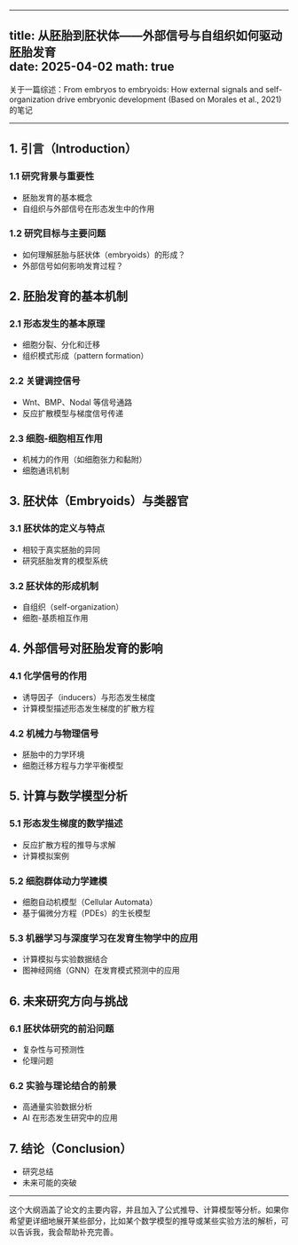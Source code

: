  ---
title: 从胚胎到胚状体——外部信号与自组织如何驱动胚胎发育  
date: 2025-04-02
math: true
---

关于一篇综述：From embryos to embryoids: How external signals and self-organization drive embryonic development (Based on Morales et al., 2021) 的笔记

---

## 1. 引言（Introduction）  
### 1.1 研究背景与重要性  
- 胚胎发育的基本概念  
- 自组织与外部信号在形态发生中的作用  

### 1.2 研究目标与主要问题  
- 如何理解胚胎与胚状体（embryoids）的形成？  
- 外部信号如何影响发育过程？  

## 2. 胚胎发育的基本机制  
### 2.1 形态发生的基本原理  
- 细胞分裂、分化和迁移  
- 组织模式形成（pattern formation）  

### 2.2 关键调控信号  
- Wnt、BMP、Nodal 等信号通路  
- 反应扩散模型与梯度信号传递  

### 2.3 细胞-细胞相互作用  
- 机械力的作用（如细胞张力和黏附）  
- 细胞通讯机制  

## 3. 胚状体（Embryoids）与类器官  
### 3.1 胚状体的定义与特点  
- 相较于真实胚胎的异同  
- 研究胚胎发育的模型系统  

### 3.2 胚状体的形成机制  
- 自组织（self-organization）  
- 细胞-基质相互作用  

## 4. 外部信号对胚胎发育的影响  
### 4.1 化学信号的作用  
- 诱导因子（inducers）与形态发生梯度  
- 计算模型描述形态发生梯度的扩散方程  

### 4.2 机械力与物理信号  
- 胚胎中的力学环境  
- 细胞迁移方程与力学平衡模型  

## 5. 计算与数学模型分析  
### 5.1 形态发生梯度的数学描述  
- 反应扩散方程的推导与求解  
- 计算模拟案例  

### 5.2 细胞群体动力学建模  
- 细胞自动机模型（Cellular Automata）  
- 基于偏微分方程（PDEs）的生长模型  

### 5.3 机器学习与深度学习在发育生物学中的应用  
- 计算模拟与实验数据结合  
- 图神经网络（GNN）在发育模式预测中的应用  

## 6. 未来研究方向与挑战  
### 6.1 胚状体研究的前沿问题  
- 复杂性与可预测性  
- 伦理问题  

### 6.2 实验与理论结合的前景  
- 高通量实验数据分析  
- AI 在形态发生研究中的应用  

## 7. 结论（Conclusion）  
- 研究总结  
- 未来可能的突破  

---

这个大纲涵盖了论文的主要内容，并且加入了公式推导、计算模型等分析。如果你希望更详细地展开某些部分，比如某个数学模型的推导或某些实验方法的解析，可以告诉我，我会帮助补充完善。